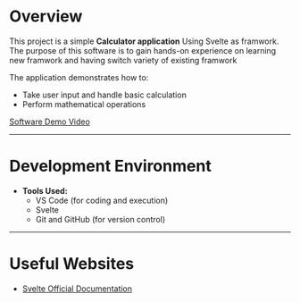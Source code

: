 # Overview

This project is a simple **Calculator application** Using Svelte as framwork.  
The purpose of this software is to gain hands-on experience on learning new framwork and having switch variety of existing framwork

The application demonstrates how to:
- Take user input and handle basic calculation
- Perform mathematical operations 


[Software Demo Video](https://www.loom.com/share/b3ff7abb439449bd8a66cea7c64f8881?sid=a395c009-cf01-4746-a47a-8e12b658d902)

---

# Development Environment

- **Tools Used:**
  - VS Code (for coding and execution)  
  - Svelte
  - Git and GitHub (for version control)  


---

# Useful Websites

- [Svelte Official Documentation](https://svelte.dev/docs)  
